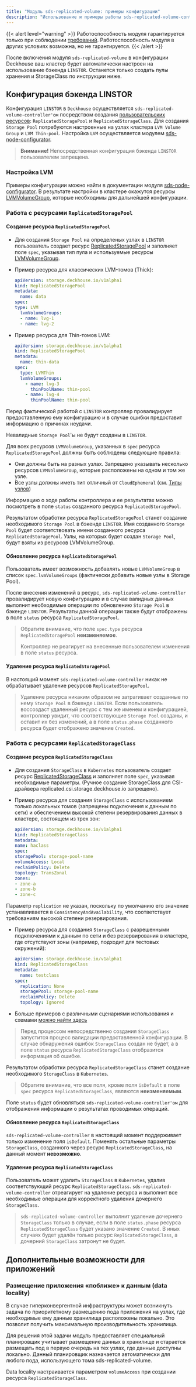 ```yaml
---
title: "Модуль sds-replicated-volume: примеры конфигурации"
description: "Использование и примеры работы sds-replicated-volume-controller."
---
```


{{< alert level="warning" >}}
Работоспособность модуля гарантируется только при соблюдении [требований](./readme.html#системные-требования-и-рекомендации).
Работоспособность модуля в других условиях возможна, но не гарантируется.
{{< /alert >}}

После включения модуля `sds-replicated-volume` в конфигурации Deckhouse ваш кластер будет автоматически настроен на использование бэкенда `LINSTOR`. Останется только создать пулы хранения и StorageClass по инструкции ниже.

## Конфигурация бэкенда LINSTOR

Конфигурация `LINSTOR` в `Deckhouse` осуществляется `sds-replicated-volume-controller'ом` посредством создания [пользовательских ресурсов](./cr.html): `ReplicatedStoragePool` и `ReplicatedStorageClass`. Для создания `Storage Pool` потребуются настроенные на узлах кластера `LVM Volume Group` и `LVM Thin-pool`. Настройка `LVM` осуществляется модулем [sds-node-configurator](../../sds-node-configurator/stable/).

> **Внимание!** Непосредственная конфигурация бэкенда `LINSTOR` пользователем запрещена.

### Настройка LVM

Примеры конфигурации можно найти в документации модуля [sds-node-configurator](../../sds-node-configurator/stable/usage.html). В результате настройки в кластере окажутся ресурсы [LVMVolumeGroup](../../sds-node-configurator/stable/cr.html#lvmvolumegroup), которые необходимы для дальнейшей конфигурации.

### Работа с ресурсами `ReplicatedStoragePool`

#### Создание ресурса `ReplicatedStoragePool`

- Для создания `Storage Pool` на определеных узлах в `LINSTOR` пользователь создает ресурс [ReplicatedStoragePool](./cr.html#replicatedstoragepool) и заполняет поле `spec`, указывая тип пула и используемые ресурсы [LVMVolumeGroup](../../sds-node-configurator/stable/cr.html#lvmvolumegroup).

- Пример ресурса для классических LVM-томов (Thick):

  ```yaml
  apiVersion: storage.deckhouse.io/v1alpha1
  kind: ReplicatedStoragePool
  metadata:
    name: data
  spec:
  type: LVM
    lvmVolumeGroups:
    - name: lvg-1
    - name: lvg-2
  ```

- Пример ресурса для Thin-томов LVM:

  ```yaml
  apiVersion: storage.deckhouse.io/v1alpha1
  kind: ReplicatedStoragePool
  metadata:
    name: thin-data
  spec:
    type: LVMThin
    lvmVolumeGroups:
      - name: lvg-3
        thinPoolName: thin-pool
      - name: lvg-4
        thinPoolName: thin-pool
  ```

Перед фактической работой с `LINSTOR` контроллер провалидирует предоставленную ему конфигурацию и в случае ошибки предоставит информацию о причинах неудачи.

Невалидные `Storage Pool`'ы не будут созданы в `LINSTOR`.

Для всех ресурсов `LVMVolumeGroup`, указанных в `spec` ресурса `ReplicatedStoragePool` должны быть соблюдены следующие правила:

- Они должны быть на разных узлах. Запрещено указывать несколько ресурсов `LVMVolumeGroup`, которые расположены на одном и том же узле.
- Все узлы должны иметь тип отличный от `CloudEphemeral` (см. [Типы узлов](https://deckhouse.ru/products/kubernetes-platform/documentation/v1/modules/040-node-manager/#%D1%82%D0%B8%D0%BF%D1%8B-%D1%83%D0%B7%D0%BB%D0%BE%D0%B2))

Информацию о ходе работы контроллера и ее результатах можно посмотреть в поле `status` созданного ресурса `ReplicatedStoragePool`.

Результатом обработки ресурса `ReplicatedStoragePool` станет создание необходимого `Storage Pool` в бэкенде `LINSTOR`. Имя созданного `Storage Pool` будет соответствовать имени созданного ресурса `ReplicatedStoragePool`. Узлы, на которых будет создан `Storage Pool`, будут взяты из ресурсов LVMVolumeGroup.

#### Обновление ресурса `ReplicatedStoragePool`

Пользователь имеет возможность добавлять новые `LVMVolumeGroup` в список `spec.lvmVolumeGroups` (фактически добавить новые узлы в Storage Pool).

После внесения изменений в ресурс, `sds-replicated-volume-controller` провалидирует новую конфигурацию и в случае валидных данных выполнит необходимые операции по обновлению `Storage Pool` в бэкенде `LINSTOR`. Результаты данной операции также будут отображены в поле `status` ресурса `ReplicatedStoragePool`.

> Обратите внимание, что поле `spec.type` ресурса `ReplicatedStoragePool` **неизменяемое**.
>
> Контроллер не реагирует на внесенные пользователем изменения в поле `status` ресурса.

#### Удаление ресурса `ReplicatedStoragePool`

В настоящий момент `sds-replicated-volume-controller` никак не обрабатывает удаление ресурсов `ReplicatedStoragePool`.

> Удаление ресурса никаким образом не затрагивает созданные по нему `Storage Pool` в бэкенде `LINSTOR`. Если пользователь воссоздаст удаленный ресурс с тем же именем и конфигурацией, контроллер увидит, что соответствующие `Storage Pool` созданы, и оставит их без изменений, а в поле `status.phase` созданного ресурса будет отображено значение `Created`.

### Работа с ресурсами `ReplicatedStorageClass`

#### Создание ресурса `ReplicatedStorageClass`

- Для создания `StorageClass` в `Kubernetes` пользователь создает ресурс [ReplicatedStorageClass](./cr.html#replicatedstorageclass) и заполняет поле `spec`, указывая необходимые параметры. (Ручное создание StorageClass для CSI-драйвера replicated.csi.storage.deckhouse.io запрещено).

- Пример ресурса для создания `StorageClass` c использованием только локальных томов (запрещены подключения к данным по сети) и обеспечением высокой степени резервирования данных в кластере, состоящем из трех зон:

  ```yaml
  apiVersion: storage.deckhouse.io/v1alpha1
  kind: ReplicatedStorageClass
  metadata:
  name: haclass
  spec:
  storagePool: storage-pool-name
  volumeAccess: Local
  reclaimPolicy: Delete
  topology: TransZonal
  zones:
  - zone-a
  - zone-b
  - zone-c
  ```

Параметр `replication` не указан, поскольку по умолчанию его значение устанавливается в `ConsistencyAndAvailability`, что соответствует требованиям высокой степени резервирования.

- Пример ресурса для создания `StorageClass` c разрешенными подключениями к данным по сети и без резервирования в кластере, где отсутствуют зоны (например, подходит для тестовых окружений):

  ```yaml
  apiVersion: storage.deckhouse.io/v1alpha1
  kind: ReplicatedStorageClass
  metadata:
    name: testclass
  spec:
    replication: None
    storagePool: storage-pool-name
    reclaimPolicy: Delete
    topology: Ignored
  ```

- Больше примеров с различными сценариями использования и схемами [можно найти здесь](./layouts.html)

> Перед процессом непосредственно создания `StorageClass` запустится процесс валидации предоставленной конфигурации.
> В случае обнаружения ошибок `StorageClass` создан не будет, а в поле `status` ресурса `ReplicatedStorageClass` отобразится информация об ошибке.

Результатом обработки ресурса `ReplicatedStorageClass` станет создание необходимого `StorageClass` в `Kubernetes`.

> Обратите внимание, что все поля, кроме поля `isDefault` в поле `spec` ресурса `ReplicatedStorageClass`, являются **неизменяемым**.

Поле `status` будет обновляться `sds-replicated-volume-controller'ом` для отображения информации о результатах проводимых операций.

#### Обновление ресурса `ReplicatedStorageClass`

`sds-replicated-volume-controller` в настоящий момент поддерживает только изменение поля `isDefault`. Поменять остальные параметры
`StorageClass`, созданного через ресурс `ReplicatedStorageClass`, на данный момент **невозможно**.

#### Удаление ресурса `ReplicatedStorageClass`

Пользователь может удалить `StorageClass` в `Kubernetes`, удалив соответствующий ресурс `ReplicatedStorageClass`.
`sds-replicated-volume-controller` отреагирует на удаление ресурса и выполнит все необходимые операции для корректного удаления дочернего `StorageClass`.

> `sds-replicated-volume-controller` выполнит удаление дочернего `StorageClass` только в случае, если в поле `status.phase` ресурса `ReplicatedStorageClass` будет указано значение `Created`. В иных случаях будет удалён только ресурс `ReplicatedStorageClass`, а дочерний `StorageClass` затронут не будет.

## Дополнительные возможности для приложений

### Размещение приложения «поближе» к данным (data locality)

В случае гиперконвергентной инфраструктуры может возникнуть задача по приоритетному размещению пода приложения на узлах, где необходимые ему данные хранилища расположены локально. Это позволит получить максимальную производительность хранилища.

Для решения этой задачи модуль предоставляет специальный планировщик учитывает размещение данных в хранилище и старается размещать под в первую очередь на тех узлах, где данные доступны локально. Данный планировщик назначается автоматически для любого пода, использующего тома sds-replicated-volume.

Data locality настраивается параметром `volumeAccess` при создании ресурса `ReplicatedStorageClass`.
